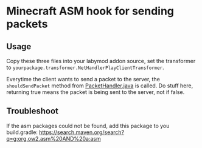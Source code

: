 # Minecraft ASM hook for sending packets

## Usage

Copy these three files into your labymod addon source, set the transformer to `yourpackage.transformer.NetHandlerPlayClientTransformer`.

Everytime the client wants to send a packet to the server, the `shouldSendPacket` method from [PacketHandler.java](https://github.com/luca-gg/minecraft-asm-packetsend-hook/blob/main/PacketHandler.java) is called. Do stuff here, returning true means the packet is being sent to the server, not if false.

## Troubleshoot

If the asm packages could not be found, add this package to you build.gradle: https://search.maven.org/search?q=g:org.ow2.asm%20AND%20a:asm
